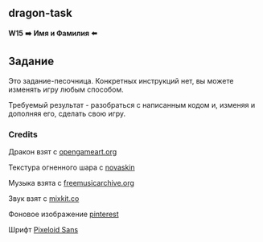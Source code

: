 ## dragon-task

**W15**
**➡️** **Имя и Фамилия** **⬅️**

## Задание


Это задание-песочница. Конкретных инструкций нет, вы можете изменять игру любым способом.

Требуемый результат - разобраться с написанным кодом и, изменяя и дополняя его, сделать свою игру.

### Credits

Дракон взят с [opengameart.org](https://opengameart.org/content/flying-dragon-rework)

Текстура огненного шара с [novaskin](https://m.minecraft.novaskin.me/skin/5895003095/fire_ball)

Музыка взята с [freemusicarchive.org](https://freemusicarchive.org/music/eggy-toast/redaction/condemned/)

Звук взят с [mixkit.co](https://mixkit.co/free-sound-effects/explosion/)

Фоновое изображение [pinterest](https://www.pinterest.com/pin/119556565098255759/)

Шрифт [Pixeloid Sans](https://fontmeme.com/fonts/pixeloid-sans-font/)
